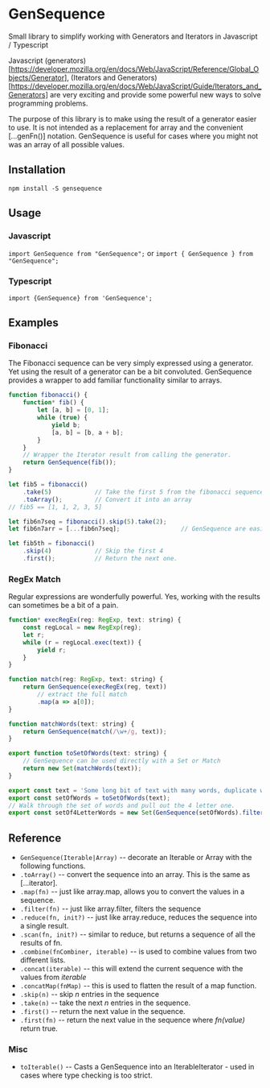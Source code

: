 # GenSequence
Small library to simplify working with Generators and Iterators in Javascript / Typescript

Javascript (generators)[https://developer.mozilla.org/en/docs/Web/JavaScript/Reference/Global_Objects/Generator], (Iterators and Generators)[https://developer.mozilla.org/en/docs/Web/JavaScript/Guide/Iterators_and_Generators]
are very exciting and provide some powerful new ways to solve programming problems.

The purpose of this library is to make using the result of a generator easier to use.  It is not intended as a replacement for array and
the convenient [...genFn()] notation.  GenSequence is useful for cases where you might not was an array of all possible values.

## Installation

`npm install -S gensequence`

## Usage

### Javascript
`import GenSequence from "GenSequence";`
or
`import { GenSequence } from "GenSequence";`


### Typescript
`import {GenSequence} from 'GenSequence';`

## Examples

### Fibonacci
The Fibonacci sequence can be very simply expressed using a generator.  Yet using the result of a generator can be a bit convoluted.
GenSequence provides a wrapper to add familiar functionality similar to arrays.

```javascript
function fibonacci() {
    function* fib() {
        let [a, b] = [0, 1];
        while (true) {
            yield b;
            [a, b] = [b, a + b];
        }
    }
    // Wrapper the Iterator result from calling the generator.
    return GenSequence(fib());
}

let fib5 = fibonacci()
    .take(5)            // Take the first 5 from the fibonacci sequence
    .toArray();         // Convert it into an array
// fib5 == [1, 1, 2, 3, 5]

let fib6n7seq = fibonacci().skip(5).take(2);
let fib6n7arr = [...fib6n7seq];                 // GenSequence are easily converted into arrays.

let fib5th = fibonacci()
    .skip(4)            // Skip the first 4
    .first();           // Return the next one.
```

### RegEx Match

Regular expressions are wonderfully powerful.  Yes, working with the results can sometimes be a bit of a pain.

```javascript
function* execRegEx(reg: RegExp, text: string) {
    const regLocal = new RegExp(reg);
    let r;
    while (r = regLocal.exec(text)) {
        yield r;
    }
}

function match(reg: RegExp, text: string) {
    return GenSequence(execRegEx(reg, text))
        // extract the full match
        .map(a => a[0]);
}

function matchWords(text: string) {
    return GenSequence(match(/\w+/g, text));
}

export function toSetOfWords(text: string) {
    // GenSequence can be used directly with a Set or Match
    return new Set(matchWords(text));
}

export const text = 'Some long bit of text with many words, duplicate words...';
export const setOfWords = toSetOfWords(text);
// Walk through the set of words and pull out the 4 letter one.
export const setOf4LetterWords = new Set(GenSequence(setOfWords).filter(a => a.length === 4));

```


## Reference

- `GenSequence(Iterable|Array)` -- decorate an Iterable or Array with the following functions.
- `.toArray()` -- convert the sequence into an array.  This is the same as [...iterator].
- `.map(fn)` -- just like array.map, allows you to convert the values in a sequence.
- `.filter(fn)` -- just like array.filter, filters the sequence
- `.reduce(fn, init?)` -- just like array.reduce, reduces the sequence into a single result.
- `.scan(fn, init?)` -- similar to reduce, but returns a sequence of all the results of fn.
- `.combine(fnCombiner, iterable)` -- is used to combine values from two different lists.
- `.concat(iterable)` -- this will extend the current sequence with the values from *iterable*
- `.concatMap(fnMap)` -- this is used to flatten the result of a map function.
- `.skip(n)` -- skip *n* entries in the sequence
- `.take(n)` -- take the next *n* entries in the sequence.
- `.first()` -- return the next value in the sequence.
- `.first(fn)` -- return the next value in the sequence where *fn(value)* return true.

### Misc
- `toIterable()` -- Casts a GenSequence into an IterableIterator - used in cases where type checking is too strict.
